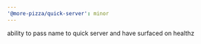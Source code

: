 ```yaml
---
'@more-pizza/quick-server': minor
---
```


ability to pass name to quick server and have surfaced on healthz
